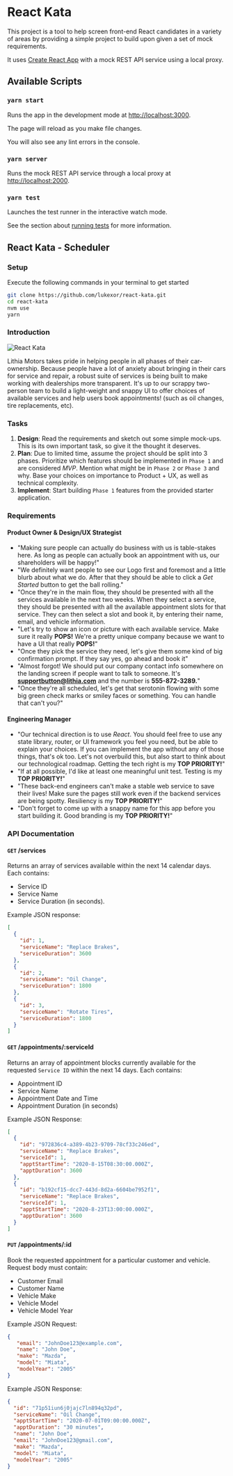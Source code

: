 # React Kata

This project is a tool to help screen front-end React candidates in a variety of
areas by providing a simple project to build upon given a set of mock
requirements.

It uses [Create React App](https://github.com/facebook/create-react-app) with
a mock REST API service using a local proxy.

## Available Scripts

### `yarn start`

Runs the app in the development mode at
[http://localhost:3000](http://localhost:3000).

The page will reload as you make file changes.

You will also see any lint errors in the console.

### `yarn server`

Runs the mock REST API service through a local proxy at
[http://localhost:2000](http://localhost:2000).

### `yarn test`

Launches the test runner in the interactive watch mode.

See the section about [running
tests](https://facebook.github.io/create-react-app/docs/running-tests) for more
information.

## React Kata - Scheduler

### Setup

Execute the following commands in your terminal to get started

```sh
git clone https://github.com/lukexor/react-kata.git
cd react-kata
nvm use
yarn
```

### Introduction

![React Kata](https://github.com/lukexor/react-kata/blob/main/public/logo.png?raw=true)

Lithia Motors takes pride in helping people in all phases of their
car-ownership. Because people have a lot of anxiety about bringing in their cars
for service and repair, a robust suite of services is being built to make
working with dealerships more transparent. It's up to our scrappy
two-person team to build a light-weight and snappy UI to offer choices of
available services and help users book appointments! (such as oil changes, tire
replacements, etc).

### Tasks

1. **Design**: Read the requirements and sketch out some simple mock-ups. This
   is its own important task, so give it the thought it deserves.
1. **Plan**: Due to limited time, assume the project should be split into
   3 phases. Prioritize which features should be implemented in `Phase 1` and
   are considered *MVP*. Mention what might be in `Phase 2` or `Phase 3` and why.
   Base your choices on importance to Product + UX, as well as technical
   complexity.
1. **Implement**: Start building `Phase 1` features from the provided starter
   application.

### Requirements

#### Product Owner & Design/UX Strategist

- "Making sure people can actually do business with us is table-stakes here. As
long as people can actually book an appointment with us, our shareholders will
be happy!"
- "We definitely want people to see our Logo first and foremost and a little blurb
about what we do. After that they should be able to click a *Get Started* button
to get the ball rolling."
- "Once they're in the main flow, they should be presented with all the services
available in the next two weeks. When they select a service, they should be
presented with all the available appointment slots for that service. They can
then select a slot and book it, by entering their name, email, and vehicle
information.
- "Let's try to show an icon or  picture with each available service. Make sure
it really **POPS!** We're a pretty unique company because we want to have a UI that
really **POPS!**"
- "Once they pick the service they need, let's give them some kind of big
confirmation prompt. If they say yes, go ahead and book it"
- "Almost forgot! We should put our company contact info somewhere on the landing
screen if people want to talk to someone. It's **supportbutton@lithia.com** and the
number is **555-872-3289.**"
- "Once they're all scheduled, let's get that serotonin flowing with some big
green check marks or smiley faces or something. You can handle that can't you?"

#### Engineering Manager

- "Our technical direction is to use *React*. You should feel free to use any
  state library, router, or UI framework you feel you need, but be able to
  explain your choices. If you can implement the app without any of those
  things, that's ok too. Let's not overbuild this, but also start to think
  about our technological roadmap. Getting the tech right is my **TOP PRIORITY!**"
- "If at all possible, I'd like at least one meaningful unit test. Testing is
  my **TOP PRIORITY!**"
- "These back-end engineers can't make a stable web service to save their lives!
  Make sure the pages still work even if the backend services are being spotty.
  Resiliency is my **TOP PRIORITY!**"
- "Don't forget to come up with a snappy name for this app before you start
  building it. Good branding is my **TOP PRIORITY!**"

### API Documentation

#### `GET` /services

Returns an array of services available within the next 14 calendar days. Each contains:

- Service ID
- Service Name
- Service Duration (in seconds).

Example JSON response:

```json
[
  {
    "id": 1,
    "serviceName": "Replace Brakes",
    "serviceDuration": 3600
  },
  {
    "id": 2,
    "serviceName": "Oil Change",
    "serviceDuration": 1800
  },
  {
    "id": 3,
    "serviceName": "Rotate Tires",
    "serviceDuration": 1800
  }
]
```

#### `GET` /appointments/:serviceId

Returns an array of appointment blocks currently available for the requested
`Service ID` within the next 14 days. Each contains:

- Appointment ID
- Service Name
- Appointment Date and Time
- Appointment Duration (in seconds)

Example JSON Response:

```json
[
  {
    "id": "972836c4-a389-4b23-9709-78cf33c246ed",
    "serviceName": "Replace Brakes",
    "serviceId": 1,
    "apptStartTime": "2020-8-15T08:30:00.000Z",
    "apptDuration": 3600
  },
  {
    "id": "b192cf15-dcc7-443d-8d2a-6604be7952f1",
    "serviceName": "Replace Brakes",
    "serviceId": 1,
    "apptStartTime": "2020-8-23T13:00:00.000Z",
    "apptDuration": 3600
  }
]
```

#### `PUT` /appointments/:id

Book the requested appointment for a particular customer and vehicle. Request
body must contain:

- Customer Email
- Customer Name
- Vehicle Make
- Vehicle Model
- Vehicle Model Year

Example JSON Request:

```json
{
   "email": "JohnDoe123@example.com",
   "name": "John Doe",
   "make": "Mazda",
   "model": "Miata",
   "modelYear": "2005"
}
```

Example JSON Response:

```json
{
  "id": "71p51iun6j0jajc7ln894q32pd",
  "serviceName": "Oil Change",
  "apptStartTime": "2020-07-01T09:00:00.000Z",
  "apptDuration": "30 minutes",
  "name": "John Doe",
  "email": "JohnDoe123@gmail.com",
  "make": "Mazda",
  "model": "Miata",
  "modelYear": "2005"
}
```
